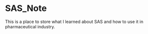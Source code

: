 # SAS_Note
This is a place to store what I learned about SAS and how to use it in pharmaceutical industry.
